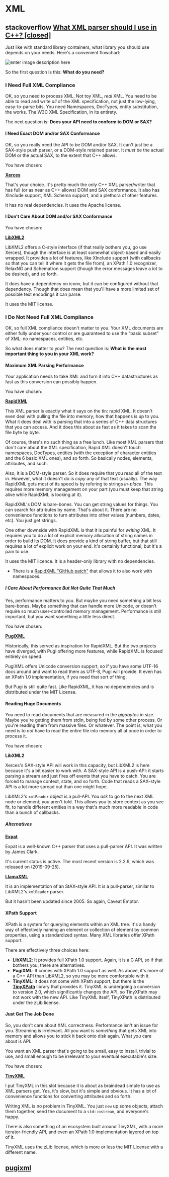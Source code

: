 # XML

## stackoverflow [What XML parser should I use in C++? [closed]](https://stackoverflow.com/questions/9387610/what-xml-parser-should-i-use-in-c)



Just like with standard library containers, what library you should use depends on your needs. Here's a convenient flowchart:

![enter image description here](https://i.stack.imgur.com/hUjpw.png)

So the first question is this: **What do you need?**

### I Need Full XML Compliance

OK, so you need to process XML. Not toy XML, *real* XML. You need to be able to read and write *all* of the XML specification, not just the low-lying, easy-to-parse bits. You need Namespaces, DocTypes, entity substitution, the works. The W3C XML Specification, in its entirety.

The next question is: **Does your API need to conform to DOM or SAX?**

#### I Need Exact DOM and/or SAX Conformance

OK, so you really need the API to be DOM and/or SAX. It can't just be a SAX-style push parser, or a DOM-style retained parser. It *must* be the actual DOM or the actual SAX, to the extent that C++ allows.

You have chosen:

**[Xerces](http://xerces.apache.org/)**

That's your choice. It's pretty much the only C++ XML parser/writer that has full (or as near as C++ allows) DOM and SAX conformance. It also has XInclude support, XML Schema support, and a plethora of other features.

It has no real dependencies. It uses the Apache license.

#### I Don't Care About DOM and/or SAX Conformance

You have chosen:

**[LibXML2](http://xmlsoft.org/)**

LibXML2 offers a C-style interface (if that really bothers you, go use Xerces), though the interface is at least somewhat object-based and easily wrapped. It provides a lot of features, like XInclude support (with callbacks so that you can tell it where it gets the file from), an XPath 1.0 recognizer, RelaxNG and Schematron support (though the error messages leave a *lot* to be desired), and so forth.

It does have a dependency on iconv, but it can be configured without that dependency. Though that does mean that you'll have a more limited set of possible text encodings it can parse.

It uses the MIT license.

### I Do Not Need Full XML Compliance

OK, so full XML compliance doesn't matter to you. Your XML documents are either fully under your control or are guaranteed to use the "basic subset" of XML: no namespaces, entities, etc.

So what does matter to you? The next question is: **What is the most important thing to you in your XML work?**

#### Maximum XML Parsing Performance

Your application needs to take XML and turn it into C++ datastructures as fast as this conversion can possibly happen.

You have chosen:

**[RapidXML](http://rapidxml.sourceforge.net/)**

This XML parser is exactly what it says on the tin: rapid XML. It doesn't even deal with pulling the file into memory; how that happens is up to you. What it does deal with is parsing that into a series of C++ data structures that you can access. And it does this about as fast as it takes to scan the file byte by byte.

Of course, there's no such thing as a free lunch. Like most XML parsers that don't care about the XML specification, Rapid XML doesn't touch namespaces, DocTypes, entities (with the exception of character entities and the 6 basic XML ones), and so forth. So basically nodes, elements, attributes, and such.

Also, it is a DOM-style parser. So it does require that you read all of the text in. However, what it doesn't do is *copy* any of that text (usually). The way RapidXML gets most of its speed is by refering to strings *in-place*. This requires more memory management on your part (you must keep that string alive while RapidXML is looking at it).

RapidXML's DOM is bare-bones. You can get string values for things. You can search for attributes by name. That's about it. There are no convenience functions to turn attributes into other values (numbers, dates, etc). You just get strings.

One other downside with RapidXML is that it is painful for *writing* XML. It requires you to do a lot of explicit memory allocation of string names in order to build its DOM. It does provide a kind of string buffer, but that still requires a lot of explicit work on your end. It's certainly functional, but it's a pain to use.

It uses the MIT licence. It is a header-only library with no dependencies.

- There is a [RapidXML "GitHub patch"](https://github.com/dwd/rapidxml) that allows it to also work with namespaces.

##### I Care About Performance But Not Quite That Much

Yes, performance matters to you. But maybe you need something a bit less bare-bones. Maybe something that can handle more Unicode, or doesn't require so much user-controlled memory management. Performance is still important, but you want something a little less direct.

You have chosen:

**[PugiXML](http://pugixml.org/)**

Historically, this served as inspiration for RapidXML. But the two projects have diverged, with Pugi offering more features, while RapidXML is focused entirely on speed.

PugiXML offers Unicode conversion support, so if you have some UTF-16 docs around and want to read them as UTF-8, Pugi will provide. It even has an XPath 1.0 implementation, if you need that sort of thing.

But Pugi is still quite fast. Like RapidXML, it has no dependencies and is distributed under the MIT License.

#### Reading Huge Documents

You need to read documents that are measured in the *gigabytes* in size. Maybe you're getting them from stdin, being fed by some other process. Or you're reading them from massive files. Or whatever. The point is, what you need is to *not* have to read the entire file into memory all at once in order to process it.

You have chosen:

**LibXML2**

Xerces's SAX-style API will work in this capacity, but LibXML2 is here because it's a bit easier to work with. A SAX-style API is a push-API: it starts parsing a stream and just fires off events that you have to catch. You are forced to manage context, state, and so forth. Code that reads a SAX-style API is a lot more spread out than one might hope.

LibXML2's `xmlReader` object is a pull-API. You *ask* to go to the next XML node or element; you aren't told. This allows you to store context as you see fit, to handle different entities in a way that's much more readable in code than a bunch of callbacks.

##### Alternatives

**[Expat](https://libexpat.github.io/)**

Expat is a well-known C++ parser that uses a pull-parser API. It was written by James Clark.

It's current status is active. The most recent version is 2.2.9, which was released on (2019-09-25).

**[LlamaXML](http://llamaxml.berlios.de/)**

It is an implementation of an StAX-style API. It is a pull-parser, similar to LibXML2's `xmlReader` parser.

But it hasn't been updated since 2005. So again, Caveat Emptor.

#### XPath Support

XPath is a system for querying elements within an XML tree. It's a handy way of effectively naming an element or collection of element by common properties, using a standardized syntax. Many XML libraries offer XPath support.

There are effectively three choices here:

- **LibXML2**: It provides full XPath 1.0 support. Again, it is a C API, so if that bothers you, there are alternatives.
- **PugiXML**: It comes with XPath 1.0 support as well. As above, it's more of a C++ API than LibXML2, so you may be more comfortable with it.
- **TinyXML**: It does not come with XPath support, but there is the **[TinyXPath](http://tinyxpath.sourceforge.net/)** library that provides it. TinyXML is undergoing a conversion to version 2.0, which significantly changes the API, so TinyXPath may not work with the new API. Like TinyXML itself, TinyXPath is distributed under the zLib license.

#### Just Get The Job Done

So, you don't care about XML correctness. Performance isn't an issue for you. Streaming is irrelevant. All you want is *something* that gets XML into memory and allows you to stick it back onto disk again. What *you* care about is API.

You want an XML parser that's going to be small, easy to install, trivial to use, and small enough to be irrelevant to your eventual executable's size.

You have chosen:

**[TinyXML](http://www.grinninglizard.com/tinyxml/)**

I put TinyXML in this slot because it is about as braindead simple to use as XML parsers get. Yes, it's slow, but it's simple and obvious. It has a lot of convenience functions for converting attributes and so forth.

Writing XML is no problem in TinyXML. You just `new` up some objects, attach them together, send the document to a `std::ostream`, and everyone's happy.

There is also something of an ecosystem built around TinyXML, with a more iterator-friendly API, and even an XPath 1.0 implementation layered on top of it.

TinyXML uses the zLib license, which is more or less the MIT License with a different name.



## [pugixml](https://pugixml.org/)